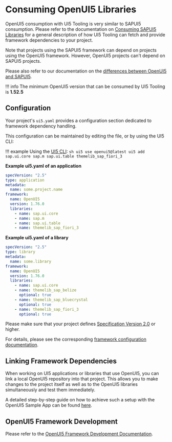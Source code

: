 # Consuming OpenUI5 Libraries

OpenUI5 consumption with UI5 Tooling is very similar to SAPUI5 consumption. Please refer to the documentation on [Consuming SAPUI5 Libraries](./SAPUI5.md) for a general description of how UI5 Tooling can fetch and provide framework dependencies to your project.

Note that projects using the SAPUI5 framework can depend on projects using the OpenUI5 framework. However, OpenUI5 projects can't depend on SAPUI5 projects.

Please also refer to our documentation on the [differences between OpenUI5 and SAPUI5](./FAQ.md#whats-the-difference-between-openui5-and-sapui5).

!!! info
    The minimum OpenUI5 version that can be consumed by UI5 Tooling is **1.52.5**

## Configuration
Your project's `ui5.yaml` provides a configuration section dedicated to framework dependency handling.

This configuration can be maintained by editing the file, or by using the UI5 CLI:

!!! example
      Using the [UI5 CLI](./CLI.md):
      ```sh
      ui5 use openui5@latest
      ui5 add sap.ui.core sap.m sap.ui.table themelib_sap_fiori_3
      ```

**Example ui5.yaml of an application**
```yaml
specVersion: "2.5"
type: application
metadata:
  name: some.project.name
framework:
  name: OpenUI5
  version: 1.76.0
  libraries:
    - name: sap.ui.core
    - name: sap.m
    - name: sap.ui.table
    - name: themelib_sap_fiori_3
```

**Example ui5.yaml of a library**
```yaml
specVersion: "2.5"
type: library
metadata:
  name: some.library
framework:
  name: OpenUI5
  version: 1.76.0
  libraries:
    - name: sap.ui.core
    - name: themelib_sap_belize
      optional: true
    - name: themelib_sap_bluecrystal
      optional: true
    - name: themelib_sap_fiori_3
      optional: true
```

Please make sure that your project defines [Specification Version 2.0](./Configuration.md#specification-version-20) or higher.

For details, please see the corresponding [framework configuration documentation](./Configuration.md#framework-configuration).

## Linking Framework Dependencies
When working on UI5 applications or libraries that use OpenUI5, you can link a local OpenUI5 repository into that project. This allows you to make changes to the project itself as well as to the OpenUI5 libraries simultaneously and test them immediately.

A detailed step-by-step guide on how to achieve such a setup with the OpenUI5 Sample App can be found [here](https://github.com/SAP/openui5-sample-app#working-with-local-dependencies).

## OpenUI5 Framework Development
Please refer to the [OpenUI5 Framework Development Documentation](https://github.com/SAP/openui5/blob/master/docs/developing.md#developing-ui5).
